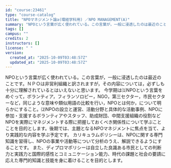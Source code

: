 ```yaml
---
id: "course:23461"
type: "course-catalog"
title: "NPOマネジメント論a(環経学科用) ／NPO MANAGEMENT(A)"
summary: "NPOという言葉が広く使われている。この言葉が，一般に浸透したのは最近のことです。ＮＰＯは非営利組織と訳されますが，その内容については，必ずしも十分に理解されているとはいえないと思います。 今学期は⑴NPOという言葉をめぐって，ボランティア…"
tags: []
campus: ""
credits: 2
instructors: []
license: " "
version:
  created_at: "2025-10-09T03:48:57Z"
  updated_at: "2025-10-09T03:48:57Z"
---
```


NPOという言葉が広く使われている。この言葉が，一般に浸透したのは最近のことです。ＮＰＯは非営利組織と訳されますが，その内容については，必ずしも十分に理解されているとはいえないと思います。 今学期は⑴NPOという言葉をめぐって，ボランティア，フィランソロピー，NGO，第三セクター，市民セクターなど，同じような意味や類似用語の比較を行い，NPOとは何か，について明らかにすること。⑵NPOの設立と運営、活動分野と具体的な活動事例、NPOに参加・支援するボランティアやスタッフ、助成財団、中間支援組織の役割などNPOを実際にマネジメントする際に把握しておくべき関係性について学ぶことことを目的とします。後期では、主題となるNPOマネジメントに焦点を当て、より実践的な内容を学ぶ予定です。 カリキュラムポリシーは、NPOに関する専門知識を習得し、NPOの事業や活動等について分析のうえ、解説できるようにすることです。 また、ディプロマポリシーは自立した良識ある市民としての判断力と実践力と国際的感性とコミュニケーション能力、時代の課題と社会の要請に応えた専門的知識と技能を身に着けることを目的とします。
